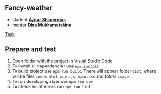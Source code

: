 ## Fancy-weather
* student **[Aynur Shauerman](https://github.com/aykuli)**
* mentor **[Dina Mukhametshina](https://github.com/kamec)**

[Task](https://github.com/rolling-scopes-school/tasks/blob/master/tasks/fancy-weather.md)

## Prepare and test
1. Open folder with the project in [Visual Studio Code](https://code.visualstudio.com/download)
2. To install all dependencies use [`npm install`](https://docs.npmjs.com/cli/install)
3. To build project use `npm run build`. There will appear folder `dist`, where will be files `index.html`, `main.js`, `main.css` and  folder `images`.
4. To run developing state use `npm run dev`    
5. To check eslint errors run `npm run lint`

